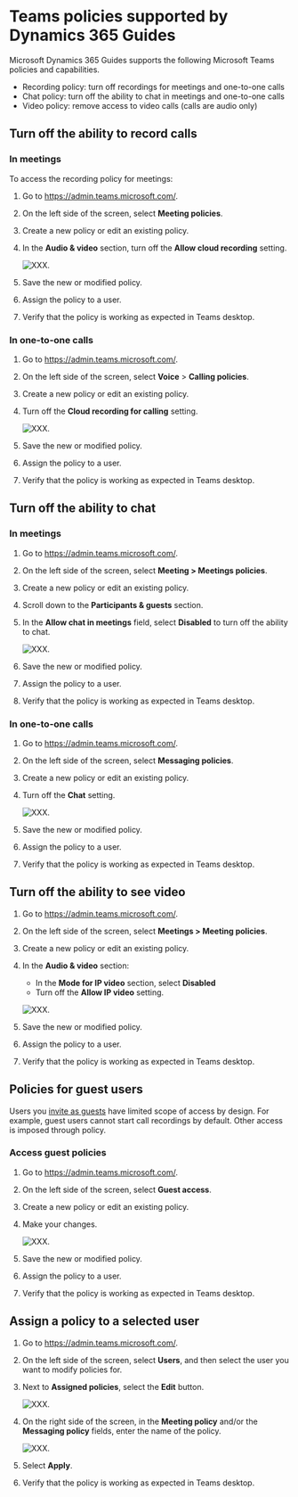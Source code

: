 # Teams policies supported by Dynamics 365 Guides

Microsoft Dynamics 365 Guides supports the following Microsoft Teams policies and capabilities.

- Recording policy: turn off recordings for meetings and one-to-one calls
- Chat policy: turn off the ability to chat in meetings and one-to-one calls
- Video policy: remove access to video calls (calls are audio only)

## Turn off the ability to record calls

### In meetings

To access the recording policy for meetings:

1. Go to https://admin.teams.microsoft.com/.
2. On the left side of the screen, select **Meeting policies**.
3. Create a new policy or edit an existing policy.
4. In the **Audio & video** section, turn off the **Allow cloud recording** setting. 

    ![XXX.](media/calling-teams-policies-recording-meetings.JPG "XXX")
    
5. Save the new or modified policy.
6. Assign the policy to a user.
7. Verify that the policy is working as expected in Teams desktop. 

### In one-to-one calls

1. Go to https://admin.teams.microsoft.com/.
2. On the left side of the screen, select **Voice** > **Calling policies**. 
3. Create a new policy or edit an existing policy.
4. Turn off the **Cloud recording for calling** setting. 

    ![XXX.](media/calling-teams-policies-recording-one-to-one.JPG "XXX")
    
5. Save the new or modified policy.
6. Assign the policy to a user.
7. Verify that the policy is working as expected in Teams desktop. 

## Turn off the ability to chat

### In meetings

1. Go to https://admin.teams.microsoft.com/.
2. On the left side of the screen, select **Meeting > Meetings policies**.
3. Create a new policy or edit an existing policy.
4. Scroll down to the **Participants & guests** section.
5. In the **Allow chat in meetings** field, select **Disabled** to turn off the ability to chat. 

    ![XXX.](media/calling-teams-policies-chat-meetings.JPG "XXX")
    
5. Save the new or modified policy.
6. Assign the policy to a user.
7. Verify that the policy is working as expected in Teams desktop. 

### In one-to-one calls

1. Go to https://admin.teams.microsoft.com/.
2. On the left side of the screen, select **Messaging policies**.
3. Create a new policy or edit an existing policy.
4. Turn off the **Chat** setting. 

    ![XXX.](media/calling-teams-policies-chat-one-to-one.JPG "XXX")
    
5. Save the new or modified policy.
6. Assign the policy to a user.
7. Verify that the policy is working as expected in Teams desktop. 

## Turn off the ability to see video 

1. Go to https://admin.teams.microsoft.com/.
2. On the left side of the screen, select **Meetings > Meeting policies**.
3. Create a new policy or edit an existing policy.
4. In the **Audio & video** section:
    - In the **Mode for IP video** section, select **Disabled**
    - Turn off the **Allow IP video** setting.

    ![XXX.](media/calling-teams-policies-video.JPG "XXX")
    
5. Save the new or modified policy.
6. Assign the policy to a user.
7. Verify that the policy is working as expected in Teams desktop.

## Policies for guest users

Users you [invite as guests](add-add-guest-user.md) have limited scope of access by design. For example, guest users cannot start call recordings by default. Other access is imposed through policy. 

### Access guest policies

1. Go to https://admin.teams.microsoft.com/.
2. On the left side of the screen, select **Guest access**.
3. Create a new policy or edit an existing policy.
4. Make your changes.

    ![XXX.](media/calling-teams-policies-guest-access.JPG "XXX")

5. Save the new or modified policy.
6. Assign the policy to a user.
7. Verify that the policy is working as expected in Teams desktop.

## Assign a policy to a selected user

1. Go to https://admin.teams.microsoft.com/.
2. On the left side of the screen, select **Users**, and then select the user you want to modify policies for.
3. Next to **Assigned policies**, select the **Edit** button.

    ![XXX.](media/calling-teams-policies-edit.JPG "XXX")
    
4. On the right side of the screen, in the **Meeting policy** and/or the **Messaging policy** fields, enter the name of the policy.

    ![XXX.](media/calling-teams-policies-edit-pane-settings.JPG "XXX")
    
5. Select **Apply**.
6. Verify that the policy is working as expected in Teams desktop.
